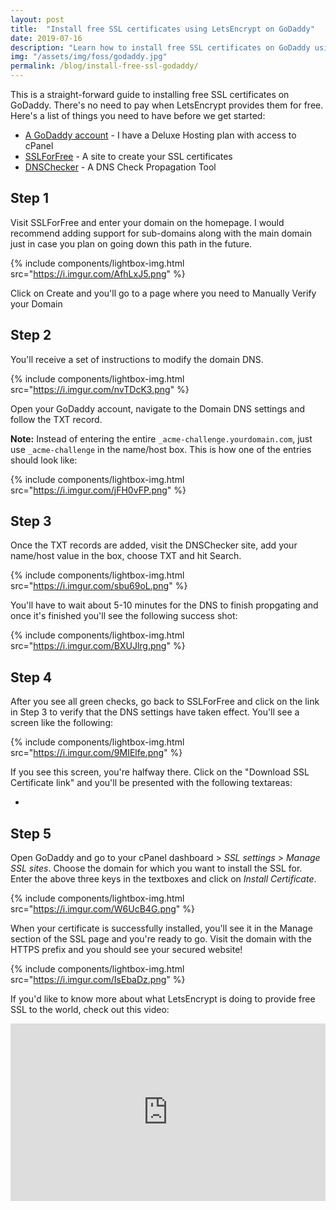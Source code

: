 ```yaml
---
layout: post
title:  "Install free SSL certificates using LetsEncrypt on GoDaddy"
date: 2019-07-16
description: "Learn how to install free SSL certificates on GoDaddy using LetsEncrypt"
img: "/assets/img/foss/godaddy.jpg"
permalink: /blog/install-free-ssl-godaddy/
---
```


This is a straight-forward guide to installing free SSL certificates on GoDaddy. There's no need to pay when LetsEncrypt provides them for free. Here's a list of things you need to have before we get started:

* [A GoDaddy account](https://in.godaddy.com/hosting/web-hosting) - I have a Deluxe Hosting plan with access to cPanel
* [SSLForFree](https://www.sslforfree.com/) - A site to create your SSL certificates
* [DNSChecker](https://dnschecker.org/) - A DNS Check Propagation Tool

## Step 1

Visit SSLForFree and enter your domain on the homepage. I would recommend adding support for sub-domains along with the main domain just in case you plan on going down this path in the future.

{% include components/lightbox-img.html src="https://i.imgur.com/AfhLxJ5.png" %}

Click on Create and you'll go to a page where you need to Manually Verify your Domain

## Step 2

You'll receive a set of instructions to modify the domain DNS.

{% include components/lightbox-img.html src="https://i.imgur.com/nvTDcK3.png" %}

Open your GoDaddy account, navigate to the Domain DNS settings and follow the TXT record.

**Note:** Instead of entering the entire ```_acme-challenge.yourdomain.com```, just use ```_acme-challenge``` in the name/host box. This is how one of the entries should look like:

{% include components/lightbox-img.html src="https://i.imgur.com/jFH0vFP.png" %}

## Step 3

Once the TXT records are added, visit the DNSChecker site, add your name/host value in the box, choose TXT and hit Search.

{% include components/lightbox-img.html src="https://i.imgur.com/sbu69oL.png" %}

You'll have to wait about 5-10 minutes for the DNS to finish propgating and once it's finished you'll see the following success shot:

{% include components/lightbox-img.html src="https://i.imgur.com/BXUJlrg.png" %}

## Step 4

After you see all green checks, go back to SSLForFree and click on the link in Step 3 to verify that the DNS settings have taken effect. You'll see a screen like the following:

{% include components/lightbox-img.html src="https://i.imgur.com/9MIElfe.png" %}

If you see this screen, you're halfway there. Click on the "Download SSL Certificate link" and you'll be presented with the following textareas:

*

## Step 5

Open GoDaddy and go to your cPanel dashboard > _SSL settings_ > _Manage SSL sites_. Choose the domain for which you want to install the SSL for. Enter the above three keys in the textboxes and click on _Install Certificate_.

{% include components/lightbox-img.html src="https://i.imgur.com/W6UcB4G.png" %}

When your certificate is successfully installed, you'll see it in the Manage section of the SSL page and you're ready to go. Visit the domain with the HTTPS prefix and you should see your secured website!

{% include components/lightbox-img.html src="https://i.imgur.com/IsEbaDz.png" %}

If you'd like to know more about what LetsEncrypt is doing to provide free SSL to the world, check out this video:

<style>.embed-container { position: relative; padding-bottom: 56.25%; height: 0; overflow: hidden; max-width: 100%; } .embed-container iframe, .embed-container object, .embed-container embed { position: absolute; top: 0; left: 0; width: 100%; height: 100%; }</style><div class='embed-container'><iframe src='https://www.youtube.com/embed/ksqTu7TX83g' frameborder='0' allowfullscreen></iframe></div>
